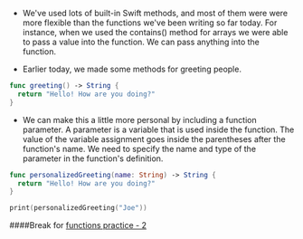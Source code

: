 - We've used lots of built-in Swift methods, and most of them were were more flexible than the functions we've been writing so far today. For instance, when we used the contains() method for arrays we were able to pass a value into the function. We can pass anything into the function.


- Earlier today, we made some methods for greeting people.
```Swift
func greeting() -> String {
  return "Hello! How are you doing?"
}
```
- We can make this a little more personal by including a function parameter. A parameter is a variable that is used inside the function. The value of the variable assignment goes inside the parentheses after the function's name. We need to specify the name and type of the parameter in the function's definition.
```Swift
func personalizedGreeting(name: String) -> String {
  return "Hello! How are you doing?"
}

print(personalizedGreeting("Joe"))
```
####Break for [functions practice - 2]()
